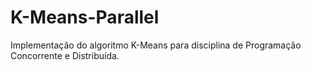 # K-Means-Parallel
Implementação do algoritmo K-Means para disciplina de Programação Concorrente e Distribuída.
